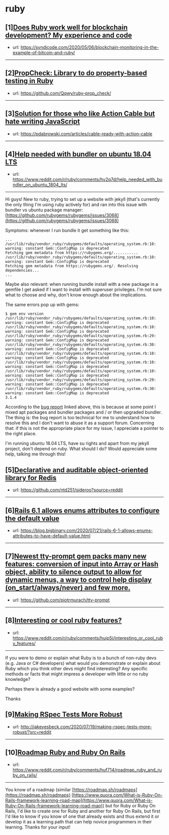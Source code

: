 # ruby
## [1][Does Ruby work well for blockchain development? My experience and code](https://www.reddit.com/r/ruby/comments/hv3qdq/does_ruby_work_well_for_blockchain_development_my/)
- url: https://syndicode.com/2020/05/06/blockchain-monitoring-in-the-example-of-bitcoin-and-ruby/
---

## [2][PropCheck: Library to do property-based testing in Ruby](https://www.reddit.com/r/ruby/comments/hv73pm/propcheck_library_to_do_propertybased_testing_in/)
- url: https://github.com/Qqwy/ruby-prop_check/
---

## [3][Solution for those who like Action Cable but hate writing JavaScript](https://www.reddit.com/r/ruby/comments/hv6uk2/solution_for_those_who_like_action_cable_but_hate/)
- url: https://pdabrowski.com/articles/cable-ready-with-action-cable
---

## [4][Help needed with bundler on ubuntu 18.04 LTS](https://www.reddit.com/r/ruby/comments/hv2q7d/help_needed_with_bundler_on_ubuntu_1804_lts/)
- url: https://www.reddit.com/r/ruby/comments/hv2q7d/help_needed_with_bundler_on_ubuntu_1804_lts/
---
Hi guys! New to ruby, trying to set up a website with jekyll (that's currently the only thing I'm using ruby actively for) and ran into this issue with bundler vs ubuntu package manager: [https://github.com/rubygems/rubygems/issues/3068](https://github.com/rubygems/rubygems/issues/3068)

Symptoms: whenever I run bundle it get something like this:

    ...
    /usr/lib/ruby/vendor_ruby/rubygems/defaults/operating_system.rb:10: warning: constant Gem::ConfigMap is deprecated
    Fetching gem metadata from https://rubygems.org/...........
    /usr/lib/ruby/vendor_ruby/rubygems/defaults/operating_system.rb:10: warning: constant Gem::ConfigMap is deprecated
    Fetching gem metadata from https://rubygems.org/. Resolving dependencies...
    ...

Maybe also relevant: when running bundle install with a new package in a gemfile I get asked if I want to install with superuser privileges. I'm not sure what to choose and why, don't know enough about the implications.

The same errors pop up with gems:

    $ gem env version /usr/lib/ruby/vendor_ruby/rubygems/defaults/operating_system.rb:10: warning: constant Gem::ConfigMap is deprecated
    /usr/lib/ruby/vendor_ruby/rubygems/defaults/operating_system.rb:10: warning: constant Gem::ConfigMap is deprecated
    /usr/lib/ruby/vendor_ruby/rubygems/defaults/operating_system.rb:29: warning: constant Gem::ConfigMap is deprecated
    /usr/lib/ruby/vendor_ruby/rubygems/defaults/operating_system.rb:30: warning: constant Gem::ConfigMap is deprecated
    /usr/lib/ruby/vendor_ruby/rubygems/defaults/operating_system.rb:10: warning: constant Gem::ConfigMap is deprecated
    /usr/lib/ruby/vendor_ruby/rubygems/defaults/operating_system.rb:10: warning: constant Gem::ConfigMap is deprecated
    /usr/lib/ruby/vendor_ruby/rubygems/defaults/operating_system.rb:10: warning: constant Gem::ConfigMap is deprecated
    /usr/lib/ruby/vendor_ruby/rubygems/defaults/operating_system.rb:29: warning: constant Gem::ConfigMap is deprecated
    /usr/lib/ruby/vendor_ruby/rubygems/defaults/operating_system.rb:30: warning: constant Gem::ConfigMap is deprecated
    3.1.4

According to the [bug report](https://github.com/rubygems/rubygems/issues/3068) linked above, this is because at some point I mixed apt packages and bundler packages and / or then upgraded bundler. The thing is: the bug report is too technical for me to understand how to resolve this and I don't want to abuse it as a support forum. Concerning that: if this is not the appropriate place for my issue, I appreciate a pointer to the right place.

I'm running ubuntu 18.04 LTS, have su rights and apart from my jekyll project, don't depend on ruby. What should I do? Would appreciate some help, talking me through this!
## [5][Declarative and auditable object-oriented library for Redis](https://www.reddit.com/r/ruby/comments/hulcfy/declarative_and_auditable_objectoriented_library/)
- url: https://github.com/ntd251/sideroo?source=reddit
---

## [6][Rails 6.1 allows enums attributes to configure the default value](https://www.reddit.com/r/ruby/comments/hv39r6/rails_61_allows_enums_attributes_to_configure_the/)
- url: https://blog.bigbinary.com/2020/07/21/rails-6-1-allows-enums-attributes-to-have-default-value.html
---

## [7][Newest tty-prompt gem packs many new features: conversion of input into Array or Hash object, ability to silence output to allow for dynamic menus, a way to control help display (on_start/always/never) and few more.](https://www.reddit.com/r/ruby/comments/humiec/newest_ttyprompt_gem_packs_many_new_features/)
- url: https://github.com/piotrmurach/tty-prompt
---

## [8][Interesting or cool ruby features?](https://www.reddit.com/r/ruby/comments/huip5j/interesting_or_cool_ruby_features/)
- url: https://www.reddit.com/r/ruby/comments/huip5j/interesting_or_cool_ruby_features/
---
If you were to demo or explain what Ruby is to a bunch of non-ruby devs (e.g. Java or C# developers) what would you demonstrate or explain about Ruby which you think other devs might find interesting?  Any specific methods or facts that might impress a developer with little or no ruby knowledge?

Perhaps there is already a good website with some examples?

Thanks
## [9][Making RSpec Tests More Robust](https://www.reddit.com/r/ruby/comments/hukup6/making_rspec_tests_more_robust/)
- url: http://jakeyesbeck.com/2020/07/19/making-rspec-tests-more-robust/?src=reddit
---

## [10][Roadmap Ruby and Ruby On Rails](https://www.reddit.com/r/ruby/comments/huf714/roadmap_ruby_and_ruby_on_rails/)
- url: https://www.reddit.com/r/ruby/comments/huf714/roadmap_ruby_and_ruby_on_rails/
---
You know of a roadmap (similar [https://roadmap.sh/roadmaps](https://roadmap.sh/roadmaps) [https://www.quora.com/What-is-Ruby-On-Rails-framework-learning-road-map](https://www.quora.com/What-is-Ruby-On-Rails-framework-learning-road-map)) but for Ruby or Ruby On Rails, I'd like to create one for Ruby and another for Ruby On Rails, but first I'd like to know if you know of one that already exists and thus extend it or develop it as a learning path that can help novice programmers in their learning. Thanks for your input!
